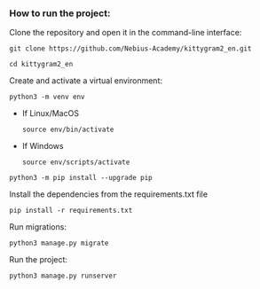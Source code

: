 ### How to run the project:

Clone the repository and open it in the command-line interface:

```
git clone https://github.com/Nebius-Academy/kittygram2_en.git
```

```
cd kittygram2_en
```

Create and activate a virtual environment:

```
python3 -m venv env
```

* If Linux/MacOS

    ```
    source env/bin/activate
    ```

* If Windows

    ```
    source env/scripts/activate
    ```


```
python3 -m pip install --upgrade pip
```

Install the dependencies from the requirements.txt file

```
pip install -r requirements.txt
```

Run migrations:

```
python3 manage.py migrate
```

Run the project:

```
python3 manage.py runserver
```
